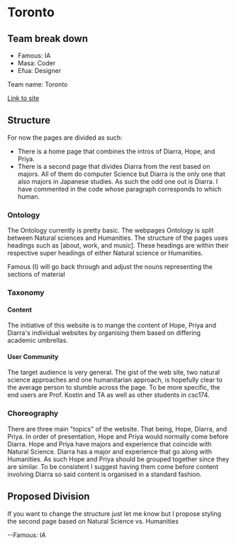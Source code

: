 # Toronto

## Team break down

- Famous: IA
- Masa: Coder
- Efua: Designer

Team name: Toronto

[Link to site](http://urcsc174.org/assignment07/toronto/index.php)

## Structure

For now the pages are divided as such:
- There is a home page that combines the intros of Diarra, Hope, and Priya.
- There is a second page that divides Diarra from the rest based on majors. All of them do computer Science but Diarra is the only one that also majors in Japanese studies. As such the odd one out is Diarra. I have commented in the code whose paragraph corresponds to which human.

### Ontology
The Ontology currently is pretty basic. The webpages Ontology is split between Natural sciences and Humanities. The structure of the pages uses headings such as [about, work, and music]. These headings are within their respective super headings of either Natural science or Humanities.

Famous (I) will go back through and adjust the nouns representing the sections of material

### Taxonomy

#### Content
The initiative of this website is to mange the content of Hope, Priya and Diarra's individual websites by organising them based on
differing academic umbrellas.

#### User Community
The target audience is very general. The gist of the web site, two natural science approaches and one humanitarian approach, is hopefully clear to the average person to stumble across the page. To be more specific, the end users are Prof. Kostin and TA as well as other students in csc174.

### Choreography
There are three main "topics" of the website. That being, Hope, Diarra, and Priya. In order of presentation, Hope and Priya would normally come before Diarra. Hope and Priya have majors and experience that coincide with Natural Science. Diarra has a major and experience that go along with Humanities. As such Hope and Priya should be grouped together since they are similar. To be consistent I suggest having them come before content involving Diarra so said content is organised in a standard fashion.

## Proposed Division

If you want to change the structure just let me know but I propose styling the second page based on Natural Science vs. Humanities

--Famous: IA
